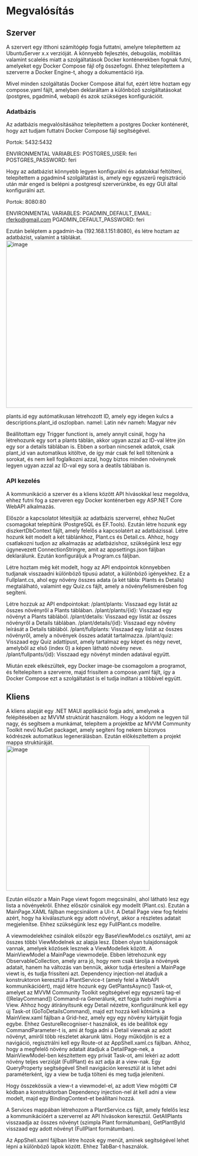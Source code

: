 # Megvalósítás
## Szerver
A szervert egy itthoni számítógép fogja futtatni, amelyre telepítettem az UbuntuServer x.x verzióját.
A könnyebb fejlesztés, debugolás, mobilitás valamint scalelés miatt a szolgáltatások Docker konténerekben fognak futni, amelyeket egy Docker Compose fájl ofg összefogni. Ehhez telepítettem a szerverre a Docker Engine-t, ahogy a dokumentáció írja.

Mivel minden szolgáltatás Docker Compose által fut, ezért létre hoztam egy compose.yaml fájlt, amelyben deklaráltam a különböző szolgáltatásokat (postgres, pgadmin4, webapi) és azok szükséges konfigurációit.
### Adatbázis
Az adatbázis megvalósításához telepítettem a postgres Docker konténerét, hogy azt tudjam futtatni Docker Compose fájl segítségével.

Portok: 5432:5432

ENVIRONMENTAL VARIABLES:
POSTGRES_USER: feri
POSTGRES_PASSWORD: feri

Hogy az adatbázist könnyebb legyen konfigurálni és adatokkal feltölteni, telepítettem a pgadmin4 szolgáltatást is, amely egy egyszerű regisztráció után már enged is belépni a postgresql szerverünkbe, és egy GUI által konfigurálni azt.

Portok: 8080:80

ENVIRONMENTAL VARIABLES:
PGADMIN_DEFAULT_EMAIL: rferko@gmail.com
PGADMIN_DEFAULT_PASSWORD: feri

Ezután beléptem a pgadmin-ba (192.168.1.151:8080), és létre hoztam az adatbázist, valamint a táblákat.
<img width="644" height="452" alt="image" src="https://github.com/user-attachments/assets/ba8a42c1-b250-4ca7-ad77-4460883f77bc" />

plants.id egy autómatikusan létrehozott ID, amely egy idegen kulcs a descriptions.plant_id oszlopban.
namel: Latin név
nameh: Magyar név

Beállítottam egy Trigger functiont is, amely annyit csinál, hogy ha létrehozunk egy sort a plants táblán, akkor ugyan azzal az ID-val létre jön egy sor a details táblában is. Ebben a sorban nincsenek adatok, csak plant_id van automatikus kitöltve, de így már csak fel kell töltenünk a sorokat, és nem kell foglalkozni azzal, hogy biztos minden növénynek legyen ugyan azzal az ID-val egy sora a deatils táblában is.

### API kezelés
A kommunikáció a szerver és a kliens között API hívásokkal lesz megoldva, ehhez futni fog a szerveren egy Docker konténerben egy ASP.NET Core WebAPI alkalmazás.

Először a kapcsolatot létesítjük az adatbázis szerverrel, ehhez NuGet csomagokat telepítünk (PostgreSQL és EF.Tools). Ezután létre hozunk egy diszkertDbContext fájlt, amely felelős a kapcsolatért az adatbázissal. Létre hozunk két modelt a két táblánkhoz, Plant.cs és Detail.cs. Ahhoz, hogy csatlakozni tudjon az alkalmazás az adatbázishoz, szükségünk lesz egy úgynevezett ConnectionStringre, amit az appsettings.json fáljban deklarálunk. Ezután konfiguráljuk a Program.cs fáljban. 

Létre hoztam még két modelt, hogy az API endpointok könnyebben tudjanak visszaadni különböző típusú adatot, a különböző igényekhez. Ez a Fullplant.cs, ahol egy növény összes adata (a két tábla: Plants és Details) megtalálható, valamint egy Quiz.cs fájlt, amely a növényfelismerésben fog segíteni.

Létre hozzuk az API endpointokat:
/plant/plants: Visszaad egy listát az összes növényről a Plants táblában.
/plant/plants/{id}: Visszaad egy növényt a Plants táblából.
/plant/details: Visszaad egy listát az összes növényről a Details táblában.
/plant/details/{id}: Visszaad egy növény leírását a Details táblából.
/plant/fullplants: Visszaad egy listát az összes növényről, amely a növények összes adatát tartalmazza.
/plant/quiz: Visszaad egy Quiz adattípust, amely tartalmaz egy képet és négy nevet, amelyből az első (index 0) a képen látható növény neve.
/plant/fullpants/{id}: Visszaad egy növényt minden adatával együtt.

Miután ezek elkészültek, egy Docker image-be csomagolom a programot, és feltelepítem a szerverre, majd frissítem a compose.yaml fájlt, így a Docker Compose ezt a szolgáltatást is el tudja indítani a többivel együtt.

## Kliens
A kliens alapját egy .NET MAUI applikáció fogja adni, amelynek a felépítésében az MVVM struktúrát használom. Hogy a kódom ne legyen túl nagy, és segítsem a munkámat, telepítem a projektbe az MVVM Community Toolkit nevű NuGet packaget, amely segíteni fog nekem bizonyos kódrészek automatikus legenerálásban. Ezután előkészítettem a projekt mappa struktúráját.
<img width="388" height="392" alt="image" src="https://github.com/user-attachments/assets/0c48ee03-6f5c-4784-b1f8-5f21cc51e88e" />

Ezután először a Main Page viewt fogom megcsinálni, ahol látható lesz egy lista a növényekről. Ehhez először csinálok egy modellt (Plant.cs). Ezután a MainPage.XAML fájlban megcsinálom a UI-t.
A Detail Page view fog felelni azért, hogy ha kiválasztunk egy adott növényt, akkor a részletes adatait megjelenítse. Ehhez szükségünk lesz egy FullPlant.cs modellre.

A viewmodelekhez csinálok először egy BaseViewModel.cs osztályt, ami az összes többi ViewModelnek az alapja lesz. Ebben olyan tulajdonságok vannak, amelyek közösek lesznek a ViewModellek között. 
A MainViewModel a MainPage viewmodelje. Ebben létrehozunk egy ObservableCollection, amely arra jó, hogy nem csak tárolja a növények adatait, hanem ha változás van bennük, akkor tudja értesíteni a MainPage viewt is, és tudja frissíteni azt. Dependency injection-nel átadjuk a konstruktoron keresztül a PlantService-t (amely felel a WebAPI kommunikációért), majd létre hozunk egy GetPlantsAsync() Task-ot, amelyet az MVVM Community Toolkit segítségével egy egyszerű tag-el ([RelayCommand]) Command-ra Generálunk, ezt fogja tudni meghívni a View.
Ahhoz hogy átirányítsunk egy Detail nézetre, konfigurálnunk kell egy új Task-ot (GoToDetailsCommand), majd ezt hozzá kell kötnünk a MainView.xaml fájlban a Grid-hez, amely egy egy növény kártyáját fogja egybe. Ehhez GestureRecogniser-t használok, és ide beállítok egy CommandParameter-t is, ami át fogja adni a Detail viewnak az adott növényt, amiről több részletet akarunk látni. Hogy működjön is ez a navigáció, regisztrálni kell egy Route-ot az AppShell.xaml.cs fájlban. Ahhoz, hogy a megfelelő növény adatait átadjuk a DetailPage-nek, a MainViewModel-ben készítettem egy privát Task-ot, ami lekéri az adott növény teljes verzióját (FullPlant) és azt adja át a view-nak. Egy QueryProperty segítségével Shell navigáción keresztül át is lehet adni paraméterként, így a view be tudja tölteni és meg tudja jeleníteni.

Hogy összekössük a view-t a viewmodel-el, az adott View mögötti C# kódban a konstruktorban Dependency injection-nel át kell adni a view modelt, majd egy BindingContext-et beállítani hozzá.

A Services mappában létrehozom a PlantService.cs fájlt, amely felelős lesz a kommunikációért a szerverrel az API hívásokon keresztül.
GetAllPlants visszaadja az összes növényt (szimpla Plant formátumban), GetPlantById visszaad egy adott növényt (FullPlant formátumban).

Az AppShell.xaml fájlban létre hozok egy menüt, aminek segítségével lehet lépni a különböző lapok között. Ehhez TabBar-t használok.
